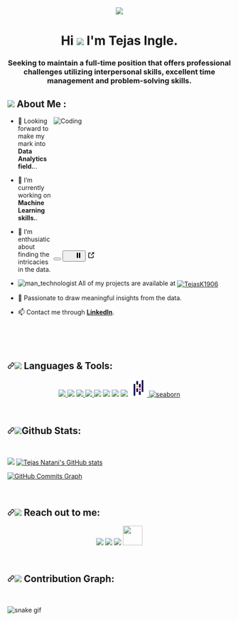 <div id="header" align="center">
  <img src="https://user-images.githubusercontent.com/31332352/119162644-9ec37580-ba28-11eb-8e73-b76149197a1e.gif" width="800"/>
</div>


<h1 align = "center">
  Hi
  <img src="https://media.giphy.com/media/hvRJCLFzcasrR4ia7z/giphy.gif" width="30px"/> I'm Tejas Ingle.
</h1>

<h3  align = "center">
 <b>Seeking to maintain a full-time position that offers professional challenges utilizing  interpersonal skills, excellent time management and problem-solving skills.</b>
</h3>
 
 <h2>
  <img src="https://media.giphy.com/media/WUlplcMpOCEmTGBtBW/giphy.gif" width="50"> About Me :
</h2>
<p>
<animated-image data-catalyst="" style="float: right; width: 400px;">
<a target="_blank" rel="noopener noreferrer" href="https://camo.githubusercontent.com/190338430fb2eca4d172a1987205c5e073b2de72db46cb4ed12cf1c2fa32041a/68747470733a2f2f6d656469612e67697068792e636f6d2f6d656469612f645765734263544c61766b5a754733354d492f67697068792e676966" data-target="animated-image.originalLink">
<img align="right" alt="Coding" height="300" width = "450" src="https://camo.githubusercontent.com/190338430fb2eca4d172a1987205c5e073b2de72db46cb4ed12cf1c2fa32041a/68747470733a2f2f6d656469612e67697068792e636f6d2f6d656469612f645765734263544c61766b5a754733354d492f67697068792e676966" data-canonical-src="https://static.wixstatic.com/media/2be1ce_864567900845418ebfd61e297637464d~mv2.gif" style="max-width: 100%; display: inline-block;" data-target="animated-image.originalImage">
</a>
        <button data-target="animated-image.imageButton" class="AnimatedImagePlayer-images" tabindex="-1" aria-label="Play Coding"></button>
        <span class="AnimatedImagePlayer-controls" data-target="animated-image.controls">
          <button data-target="animated-image.playButton" class="AnimatedImagePlayer-button" aria-label="Play Coding">
            <svg aria-hidden="true" focusable="false" class="octicon icon-play" width="16" height="16" viewBox="0 0 16 16" fill="none" xmlns="http://www.w3.org/2000/svg">
              <path d="M4 13.5427V2.45734C4 1.82607 4.69692 1.4435 5.2295 1.78241L13.9394 7.32507C14.4334 7.63943 14.4334 8.36057 13.9394 8.67493L5.2295 14.2176C4.69692 14.5565 4 14.1739 4 13.5427Z">
            </path></svg>
            <svg aria-hidden="true" focusable="false" class="octicon icon-pause" width="16" height="16" viewBox="0 0 16 16" xmlns="http://www.w3.org/2000/svg">
              <rect x="4" y="2" width="3" height="12" rx="1"></rect>
              <rect x="9" y="2" width="3" height="12" rx="1"></rect>
            </svg>
          </button>
          <a data-target="animated-image.openButton" aria-label="Open Coding in new window" class="AnimatedImagePlayer-button" href="https://camo.githubusercontent.com/190338430fb2eca4d172a1987205c5e073b2de72db46cb4ed12cf1c2fa32041a/68747470733a2f2f6d656469612e67697068792e636f6d2f6d656469612f645765734263544c61766b5a754733354d492f67697068792e676966" target="_blank">
            <svg aria-hidden="true" class="octicon" xmlns="http://www.w3.org/2000/svg" viewBox="0 0 16 16" width="16" height="16">
              <path fill-rule="evenodd" d="M10.604 1h4.146a.25.25 0 01.25.25v4.146a.25.25 0 01-.427.177L13.03 4.03 9.28 7.78a.75.75 0 01-1.06-1.06l3.75-3.75-1.543-1.543A.25.25 0 0110.604 1zM3.75 2A1.75 1.75 0 002 3.75v8.5c0 .966.784 1.75 1.75 1.75h8.5A1.75 1.75 0 0014 12.25v-3.5a.75.75 0 00-1.5 0v3.5a.25.25 0 01-.25.25h-8.5a.25.25 0 01-.25-.25v-8.5a.25.25 0 01.25-.25h3.5a.75.75 0 000-1.5h-3.5z"></path>
            </svg>
          </a>
        </span>
      </span></animated-image></p>

 - :eyes: Looking forward to make my mark into <b> Data Analytics field.</b>..
 
 - :telescope: I’m currently working on <b> Machine Learning skills.</b>.
 
 - :seedling: I’m enthusiatic about finding the intricacies in the data.
 

 
 - <p dir="auto"><g-emoji class="g-emoji" alias="man_technologist" fallback-src="https://github.githubassets.com/images/icons/emoji/unicode/1f468-1f4bb.png"><img class="emoji" alt="man_technologist" height="20" width="20" src="https://github.githubassets.com/images/icons/emoji/unicode/1f468-1f4bb.png"></g-emoji> All of my projects are available at <a href="https://github.com/TejasK1906?tab=repositories"><img align="center" src="https://raw.githubusercontent.com/rahuldkjain/github-profile-readme-generator/master/src/images/icons/Social/github.svg" alt="TejasK1906" height="30" width="40" style="max-width: 100%;"></a></p>
 
 - :thinking: Passionate to draw meaningful insights from the data.
 
 - :mailbox: Contact me through <strong> <a href="https://www.linkedin.com/in/tejas-natani-6b202a196/" rel="nofollow" >LinkedIn</a></strong>.
 
 
 
 <br>
 <br>
 <br>
 
 <h2 dir="auto"><a id="user-content--languages--tools" class="anchor" href="#-languages--tools" aria-hidden="true"><svg class="octicon octicon-link" viewBox="0 0 16 16" version="1.1" width="16" height="16" aria-hidden="true"><path fill-rule="evenodd" d="M7.775 3.275a.75.75 0 001.06 1.06l1.25-1.25a2 2 0 112.83 2.83l-2.5 2.5a2 2 0 01-2.83 0 .75.75 0 00-1.06 1.06 3.5 3.5 0 004.95 0l2.5-2.5a3.5 3.5 0 00-4.95-4.95l-1.25 1.25zm-4.69 9.64a2 2 0 010-2.83l2.5-2.5a2 2 0 012.83 0 .75.75 0 001.06-1.06 3.5 3.5 0 00-4.95 0l-2.5 2.5a3.5 3.5 0 004.95 4.95l1.25-1.25a.75.75 0 00-1.06-1.06l-1.25 1.25a2 2 0 01-2.83 0z"></path></svg></a><a target="_blank" rel="noopener noreferrer" href="https://camo.githubusercontent.com/b429fd0344f4072885b19923f824d4616893261e9d7cc2afb62f85224caca070/68747470733a2f2f6d656469612e67697068792e636f6d2f6d656469612f6a32704f476547594b65327843434b7766692f67697068792e676966"><img src="https://camo.githubusercontent.com/b429fd0344f4072885b19923f824d4616893261e9d7cc2afb62f85224caca070/68747470733a2f2f6d656469612e67697068792e636f6d2f6d656469612f6a32704f476547594b65327843434b7766692f67697068792e676966" width="40" style="max-width: 100%;"></a> <strong>Languages &amp; Tools:</strong></h2>
 
 
 <p align="center" dir="auto">  
    <a href="https://www.python.org" rel="nofollow"> <img src="https://camo.githubusercontent.com/24303cd2424a9a9c092cb6f3108ae66c45d827c3bb8cac57c93c1831c058e43f/68747470733a2f2f696d672e69636f6e73382e636f6d2f636f6c6f722f34382f3030303030302f707974686f6e2e706e67" data-canonical-src="https://img.icons8.com/color/48/000000/python.png" style="max-width: 100%;"> </a>
    <a href="https://www.tableau.com/" rel="nofollow"> <img src="https://camo.githubusercontent.com/5ec27fde53fbb427ce369ca9b22f002f1d7c082e08480bd929eeecdc58e8e8d7/68747470733a2f2f696d672e69636f6e73382e636f6d2f636f6c6f722f34382f3030303030302f7461626c6561752d736f6674776172652e706e67" data-canonical-src="https://img.icons8.com/color/48/000000/tableau-software.png" style="max-width: 100%;"></a> 
    <a href="https://www.mysql.com/" rel="nofollow"> <img src="https://camo.githubusercontent.com/149029be5d632d26129278083a0e1f965fe112b27bb184c0d851a943816a7ee5/68747470733a2f2f696d672e69636f6e73382e636f6d2f666c75656e742f35302f3030303030302f6d7973716c2d6c6f676f2e706e67" data-canonical-src="https://img.icons8.com/fluent/50/000000/mysql-logo.png" style="max-width: 100%;"> </a>
    <a href="https://www.microsoft.com/en-in/microsoft-365/excel" rel="nofollow"><img src="https://camo.githubusercontent.com/6210c820aedc56cac0ff68310216858a28e267c72fbdc89700167caafe3606f6/68747470733a2f2f696d672e69636f6e73382e636f6d2f666c75656e63792f34382f3030303030302f6d6963726f736f66742d657863656c2d323031392e706e67" data-canonical-src="https://img.icons8.com/fluency/48/000000/microsoft-excel-2019.png" style="max-width: 100%;"> </a>
    <a href="https://www.microsoft.com/en-us/microsoft-365/powerpoint" rel="nofollow"> <img src="https://camo.githubusercontent.com/c24d399e4e3f39d7d5a118314f185e5974d3eaeb05181054a0ea8bb34f3cc3f5/68747470733a2f2f696d672e69636f6e73382e636f6d2f636f6c6f722f34382f3030303030302f6d6963726f736f66742d706f776572706f696e742d323031392d2d76312e706e67" data-canonical-src="https://img.icons8.com/color/48/000000/microsoft-powerpoint-2019--v1.png" style="max-width: 100%;"></a>
    <a href="https://www.microsoft.com/en-us/microsoft-365/word" rel="nofollow"> <img src="https://camo.githubusercontent.com/5ad75ab3aeea99e1bfbd691040717d3581cd1422447143c72642b273b2a79f31/68747470733a2f2f696d672e69636f6e73382e636f6d2f696f732d66696c6c65642f35302f3030303030302f6d732d776f72642e706e67" data-canonical-src="https://img.icons8.com/ios-filled/50/000000/ms-word.png" style="max-width: 100%;"></a>
    <a href="https://www.google.com/sheets/about/" rel="nofollow"> <img src="https://camo.githubusercontent.com/0b21570f0719ab8496c49a4c9e800c518ad75a9d73c51760ec11e3e7aea1aa8d/68747470733a2f2f696d672e69636f6e73382e636f6d2f636f6c6f722f34382f3030303030302f676f6f676c652d7368656574732e706e67" data-canonical-src="https://img.icons8.com/color/48/000000/google-sheets.png" style="max-width: 100%;"></a>
    <a href="https://www.microsoft.com/en-in/sql-server/sql-server-downloads" rel="nofollow"> <img src="https://camo.githubusercontent.com/0795475ab521318b4426f7f9830c96d246fd15acd98350cf750dfa0bf3b41848/68747470733a2f2f696d672e69636f6e73382e636f6d2f636f6c6f722f34382f3030303030302f6d6963726f736f66742d73716c2d7365727665722e706e67" data-canonical-src="https://img.icons8.com/color/48/000000/microsoft-sql-server.png" style="max-width: 100%;"></a>
    <a href="https://pandas.pydata.org/" rel="nofollow"> <img src="https://raw.githubusercontent.com/devicons/devicon/2ae2a900d2f041da66e950e4d48052658d850630/icons/pandas/pandas-original.svg" alt="pandas" width="40" height="40" style="max-width: 100%;"> </a> 
    <a href="https://seaborn.pydata.org/" rel="nofollow"> <img src="https://camo.githubusercontent.com/53ae1cb6abbfacfb463f0a0d2fbdb58acad261200cb61f3d32abd7ac0edacded/68747470733a2f2f736561626f726e2e7079646174612e6f72672f5f696d616765732f6c6f676f2d6d61726b2d6c6967687462672e737667" alt="seaborn" width="40" height="40" data-canonical-src="https://seaborn.pydata.org/_images/logo-mark-lightbg.svg" style="max-width: 100%;"> </a>
</p>
 
<br>

<h2 dir="auto"><a id="user-content-github-stats" class="anchor" href="#github-stats" aria-hidden="true"><svg class="octicon octicon-link" viewBox="0 0 16 16" version="1.1" width="16" height="16" aria-hidden="true"><path fill-rule="evenodd" d="M7.775 3.275a.75.75 0 001.06 1.06l1.25-1.25a2 2 0 112.83 2.83l-2.5 2.5a2 2 0 01-2.83 0 .75.75 0 00-1.06 1.06 3.5 3.5 0 004.95 0l2.5-2.5a3.5 3.5 0 00-4.95-4.95l-1.25 1.25zm-4.69 9.64a2 2 0 010-2.83l2.5-2.5a2 2 0 012.83 0 .75.75 0 001.06-1.06 3.5 3.5 0 00-4.95 0l-2.5 2.5a3.5 3.5 0 004.95 4.95l1.25-1.25a.75.75 0 00-1.06-1.06l-1.25 1.25a2 2 0 01-2.83 0z"></path></svg></a><a target="_blank" rel="noopener noreferrer" href="https://camo.githubusercontent.com/6324b8a2d7c4e78c6271e5bdb479001f501fe1108cdd4a0563d5b08758feb0c4/68747470733a2f2f6d656469612e67697068792e636f6d2f6d656469612f5a434e36463346416b7773794f47553252532f67697068792e676966"><img src="https://camo.githubusercontent.com/6324b8a2d7c4e78c6271e5bdb479001f501fe1108cdd4a0563d5b08758feb0c4/68747470733a2f2f6d656469612e67697068792e636f6d2f6d656469612f5a434e36463346416b7773794f47553252532f67697068792e676966" width="60" style="max-width: 100%;"></a>Github Stats:</h2>

 <br>
 <p align="center" dir="auto">
  
  <a href="http://www.github.com/TejasK1906"><img src="https://github-readme-streak-stats.herokuapp.com/?user=TejasK1906&stroke=ffffff&background=1c1917&ring=0891b2&fire=0891b2&currStreakNum=ffffff&currStreakLabel=0891b2&sideNums=ffffff&sideLabels=ffffff&dates=ffffff&hide_border=true" /></a>
   <a href="http://www.github.com/TejasK1906"><img src="https://github-readme-stats.vercel.app/api?username=TejasK1906&show_icons=true&hide=&count_private=true&title_color=0891b2&text_color=ffffff&icon_color=0891b2&bg_color=1c1917&hide_border=true&show_icons=true" alt="Tejas Natani's GitHub stats" /></a>
   
<a href="http://www.github.com/TejasK1906"><img src="https://activity-graph.herokuapp.com/graph?username=TejasK1906&bg_color=1c1917&color=ffffff&line=0891b2&point=ffffff&area_color=1c1917&area=true&hide_border=true&custom_title=GitHub%20Commits%20Graph" alt="GitHub Commits Graph" /></a>
 </p>
<br>
<h2 dir="auto"><a id="user-content--reach-out-to-me-" class="anchor" href="#-reach-out-to-me-" aria-hidden="true"><svg class="octicon octicon-link" viewBox="0 0 16 16" version="1.1" width="16" height="16" aria-hidden="true"><path fill-rule="evenodd" d="M7.775 3.275a.75.75 0 001.06 1.06l1.25-1.25a2 2 0 112.83 2.83l-2.5 2.5a2 2 0 01-2.83 0 .75.75 0 00-1.06 1.06 3.5 3.5 0 004.95 0l2.5-2.5a3.5 3.5 0 00-4.95-4.95l-1.25 1.25zm-4.69 9.64a2 2 0 010-2.83l2.5-2.5a2 2 0 012.83 0 .75.75 0 001.06-1.06 3.5 3.5 0 00-4.95 0l-2.5 2.5a3.5 3.5 0 004.95 4.95l1.25-1.25a.75.75 0 00-1.06-1.06l-1.25 1.25a2 2 0 01-2.83 0z"></path></svg></a><a target="_blank" rel="noopener noreferrer" href="https://camo.githubusercontent.com/ec0df7b334d15078e980be8f26f35f1bd6f004eaa4a121db42fed361360c1817/68747470733a2f2f6d656469612e67697068792e636f6d2f6d656469612f4c6e516a7057614f4e386e68723231764e572f67697068792e676966"><img src="https://camo.githubusercontent.com/ec0df7b334d15078e980be8f26f35f1bd6f004eaa4a121db42fed361360c1817/68747470733a2f2f6d656469612e67697068792e636f6d2f6d656469612f4c6e516a7057614f4e386e68723231764e572f67697068792e676966" width="40" style="max-width: 100%;"></a> <strong>Reach out to me:</strong> </h2>

<p align="center" dir="auto">
<a href="https://www.linkedin.com/in/tejas-natani-6b202a196/" rel="nofollow"><img src="https://camo.githubusercontent.com/162001cc0747178f47ced6e40de0cd16e375beb9b5fbca4ea3d520ecca78cd85/68747470733a2f2f696d672e69636f6e73382e636f6d2f666c75656e742f34382f3030303030302f6c696e6b6564696e2e706e67" data-canonical-src="https://img.icons8.com/fluent/48/000000/linkedin.png" style="max-width: 100%;"></a>
<a href="https://github.com/TejasK1906"><img src="https://camo.githubusercontent.com/c9de7ec1e54618f8d303a08f58ed31e66323aa28abbb1619c5783bc2735c785e/68747470733a2f2f696d672e69636f6e73382e636f6d2f77696e646f77732f34382f3030303030302f6769746875622e706e67" data-canonical-src="https://img.icons8.com/windows/48/000000/github.png" style="max-width: 100%;"></a>
<a href="mailto:tejasnatani19@gmail.com"><img src="https://camo.githubusercontent.com/e260052d80402ee1c3c47c1663259d0d952556860eec8eee4118a46b506f43a3/68747470733a2f2f696d672e69636f6e73382e636f6d2f636f6c6f722f34382f3030303030302f676d61696c2d6e65772e706e67" data-canonical-src="https://img.icons8.com/color/48/000000/gmail-new.png" style="max-width: 100%;"></a>
<a href="https://www.hackerrank.com/tejasnatani19" rel="nofollow"><img src="https://camo.githubusercontent.com/dea8697850e5e6109164b354bdb17397540dbce064f62e0d537605ac7eb8bb2a/68747470733a2f2f75706c6f61642e77696b696d656469612e6f72672f77696b6970656469612f636f6d6d6f6e732f342f34302f4861636b657252616e6b5f49636f6e2d3130303070782e706e67" width="44" height="44" data-canonical-src="https://upload.wikimedia.org/wikipedia/commons/4/40/HackerRank_Icon-1000px.png" style="max-width: 100%;"></a>
</p>

<br>
<h2 dir="auto"><a id="user-content--contribution-graph-" class="anchor" href="#-contribution-graph-" aria-hidden="true"><svg class="octicon octicon-link" viewBox="0 0 16 16" version="1.1" width="16" height="16" aria-hidden="true"><path fill-rule="evenodd" d="M7.775 3.275a.75.75 0 001.06 1.06l1.25-1.25a2 2 0 112.83 2.83l-2.5 2.5a2 2 0 01-2.83 0 .75.75 0 00-1.06 1.06 3.5 3.5 0 004.95 0l2.5-2.5a3.5 3.5 0 00-4.95-4.95l-1.25 1.25zm-4.69 9.64a2 2 0 010-2.83l2.5-2.5a2 2 0 012.83 0 .75.75 0 001.06-1.06 3.5 3.5 0 00-4.95 0l-2.5 2.5a3.5 3.5 0 004.95 4.95l1.25-1.25a.75.75 0 00-1.06-1.06l-1.25 1.25a2 2 0 01-2.83 0z"></path></svg></a><a target="_blank" rel="noopener noreferrer" href="https://camo.githubusercontent.com/96183540be6b4d71eaf4fb11c24b1700bf3fe5af54b02eca5a9c9ac65cf4a45f/68747470733a2f2f696d672e69636f6e73382e636f6d2f65787465726e616c2d666c617469636f6e732d6c696e65616c2d636f6c6f722d666c61742d69636f6e732f36342f3030303030302f65787465726e616c2d636f6e747269627574696f6e2d616368696576656d656e74732d666c617469636f6e732d6c696e65616c2d636f6c6f722d666c61742d69636f6e732e706e67"><img src="https://camo.githubusercontent.com/96183540be6b4d71eaf4fb11c24b1700bf3fe5af54b02eca5a9c9ac65cf4a45f/68747470733a2f2f696d672e69636f6e73382e636f6d2f65787465726e616c2d666c617469636f6e732d6c696e65616c2d636f6c6f722d666c61742d69636f6e732f36342f3030303030302f65787465726e616c2d636f6e747269627574696f6e2d616368696576656d656e74732d666c617469636f6e732d6c696e65616c2d636f6c6f722d666c61742d69636f6e732e706e67" width="40" data-canonical-src="https://img.icons8.com/external-flaticons-lineal-color-flat-icons/64/000000/external-contribution-achievements-flaticons-lineal-color-flat-icons.png" style="max-width: 100%;"></a> <strong>Contribution Graph:</strong> </h2>

<br>
<p dir="auto"><animated-image data-catalyst=""><a target="_blank" rel="noopener noreferrer" href="https://github.com/TejasK1906/TejasK1906/blob/output/github-contribution-grid-snake.gif" data-target="animated-image.originalLink"><img src="https://github.com/TejasK1906/TejasK1906/raw/output/github-contribution-grid-snake.gif" alt="snake gif" style="max-width: 100%; display: inline-block;" data-target="animated-image.originalImage"></a>
      <span class="AnimatedImagePlayer" data-target="animated-image.player" hidden="">
        <a data-target="animated-image.replacedLink" class="AnimatedImagePlayer-images" href="https://github.com/TejasK1906/TejasK1906/blob/output/github-contribution-grid-snake.gif" target="_blank">
          <span data-target="animated-image.imageContainer">
            <img data-target="animated-image.replacedImage" alt="snake gif" class="AnimatedImagePlayer-animatedImage" src="https://github.com/TejasK1906/TejasK1906/raw/output/github-contribution-grid-snake.gif" style="display: block; opacity: 1;">
          <canvas class="AnimatedImagePlayer-stillImage" aria-hidden="true" width="846" height="198"></canvas></span>
        </a>
        <button data-target="animated-image.imageButton" class="AnimatedImagePlayer-images" tabindex="-1" aria-label="Play snake gif"></button>
        <span class="AnimatedImagePlayer-controls" data-target="animated-image.controls">
          <button data-target="animated-image.playButton" class="AnimatedImagePlayer-button" aria-label="Play snake gif">
            <svg aria-hidden="true" focusable="false" class="octicon icon-play" width="16" height="16" viewBox="0 0 16 16" fill="none" xmlns="http://www.w3.org/2000/svg">
              <path d="M4 13.5427V2.45734C4 1.82607 4.69692 1.4435 5.2295 1.78241L13.9394 7.32507C14.4334 7.63943 14.4334 8.36057 13.9394 8.67493L5.2295 14.2176C4.69692 14.5565 4 14.1739 4 13.5427Z">
            </path></svg>
            <svg aria-hidden="true" focusable="false" class="octicon icon-pause" width="16" height="16" viewBox="0 0 16 16" xmlns="http://www.w3.org/2000/svg">
              <rect x="4" y="2" width="3" height="12" rx="1"></rect>
              <rect x="9" y="2" width="3" height="12" rx="1"></rect>
            </svg>
          </button>
          <a data-target="animated-image.openButton" aria-label="Open snake gif in new window" class="AnimatedImagePlayer-button" href="https://github.com/TejasK1906/TejasK1906/blob/output/github-contribution-grid-snake.gif" target="_blank">
            <svg aria-hidden="true" class="octicon" xmlns="http://www.w3.org/2000/svg" viewBox="0 0 16 16" width="16" height="16">
              <path fill-rule="evenodd" d="M10.604 1h4.146a.25.25 0 01.25.25v4.146a.25.25 0 01-.427.177L13.03 4.03 9.28 7.78a.75.75 0 01-1.06-1.06l3.75-3.75-1.543-1.543A.25.25 0 0110.604 1zM3.75 2A1.75 1.75 0 002 3.75v8.5c0 .966.784 1.75 1.75 1.75h8.5A1.75 1.75 0 0014 12.25v-3.5a.75.75 0 00-1.5 0v3.5a.25.25 0 01-.25.25h-8.5a.25.25 0 01-.25-.25v-8.5a.25.25 0 01.25-.25h3.5a.75.75 0 000-1.5h-3.5z"></path>
            </svg>
          </a>
        </span>
      </span></animated-image></p>


